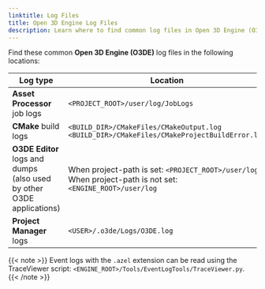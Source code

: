 ```yaml
---
linktitle: Log Files
title: Open 3D Engine Log Files
description: Learn where to find common log files in Open 3D Engine (O3DE).
---
```


Find these common **Open 3D Engine (O3DE)** log files in the following locations:

| Log type | Location |
| --- | --- |
| **Asset Processor** job logs | `<PROJECT_ROOT>/user/log/JobLogs` |
| **CMake** build logs | `<BUILD_DIR>/CMakeFiles/CMakeOutput.log` <br> `<BUILD_DIR>/CMakeFiles/CMakeProjectBuildError.log` |
| **O3DE Editor** logs and dumps <br> (also used by other O3DE applications) | When project-path is set: `<PROJECT_ROOT>/user/log` <br> When project-path is not set: `<ENGINE_ROOT>/user/log` |
| **Project Manager** logs | `<USER>/.o3de/Logs/O3DE.log` |

{{< note >}}
Event logs with the `.azel` extension can be read using the TraceViewer script: `<ENGINE_ROOT>/Tools/EventLogTools/TraceViewer.py`.
{{< /note >}}
